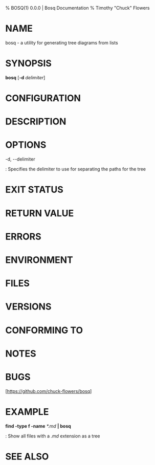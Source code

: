 % BOSQ(1) 0.0.0 | Bosq Documentation
% Timothy "Chuck" Flowers

# NAME

bosq - a utility for generating tree diagrams from lists

# SYNOPSIS

**bosq** [**-d** _delimiter_]

# CONFIGURATION

# DESCRIPTION

# OPTIONS

-d, --delimiter

: Specifies the delimiter to use for separating the paths for the tree

# EXIT STATUS

# RETURN VALUE

# ERRORS

# ENVIRONMENT

# FILES

# VERSIONS

# CONFORMING TO

# NOTES

# BUGS

[https://github.com/chuck-flowers/bosq]

# EXAMPLE

**find -type f -name** _\*.md_ **| bosq**

: Show all files with a _.md_ extension as a tree

# SEE ALSO

